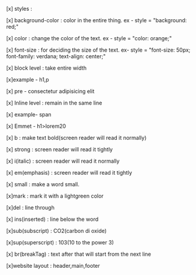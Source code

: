 [x] styles : 

[x] background-color : color in the entire thing.
    ex -  style = "background: red;"

[x]  color : change the color of the text.
     ex -  style = "color: orange;"

[x] font-size : for deciding the size of the text. ex- style = "font-size: 50px; font-family: verdana; text-align: center;"      

[x] block level : take entire width 

[x]example - h1,p

[x] pre - consectetur 
          adipisicing 
          elit


[x] Inline level : remain in the same line

[x] example- span 

[x] Emmet  -  h1>lorem20

[x]  b : make text bold(screen reader will read it normally)

[x] strong : screen reader will read it tightly

[x] i(italic) : screen reader will read it normally

[x] em(emphasis) :  screen reader will read it tightly

[x] small : make a word small.

[x]mark : mark it with a lightgreen color

[x]del : line through

[x] ins(inserted) : line below the word 

[x]sub(subscript) : CO2(carbon di oxide)

[x]sup(superscript) : 103(10 to the power 3)

[x] br(breakTag) : text after that will start from the next line 

[x]website layout : 
    header,main,footer
    
   

   